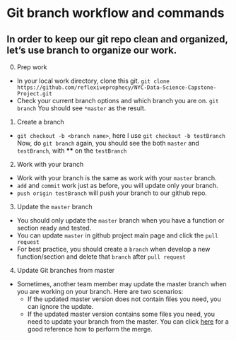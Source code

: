 # Git branch workflow and commands
In order to keep our git repo clean and organized, let’s use **branch** to organize our work. 
---
0. Prep work
  * In your local work directory, clone this git.
  `git clone https://github.com/reflexiveprophecy/NYC-Data-Science-Capstone-Project.git`
  * Check your current branch options and which branch you are on. 
  `git branch`
  You should see `*master` as the result.
1. Create a branch
  * `git checkout -b <branch name>`, here I use `git checkout -b testBranch`
  Now, do `git branch` again, you should see the both `master` and `testBranch`, with __**__ on the `testBranch`
2. Work with your branch
  * Work with your branch is the same as work with your `master` branch.
  * `add` and `commit` work just as before, you will update only your branch.
  * `push origin testBranch` will push your branch to our github repo. 
3. Update the `master` branch
  * You should only update the `master` branch when you have a function or section ready and tested.
  * You can update `master` in github project main page and click the `pull request`
  * For best practice, you should create a `branch` when develop a new function/section and delete that `branch` after `pull request`
4. Update Git branches from master
  * Sometimes, another team member may update the master branch when you are working on your branch. Here are two scenarios:
    - If the updated master version does not contain files you need, you can ignore the update.
    - If the updated master version contains some files you need, you need to update your branch from the master. You can click [here](https://stackoverflow.com/questions/3876977/update-git-branches-from-master) for a good reference how to perform the merge. 

